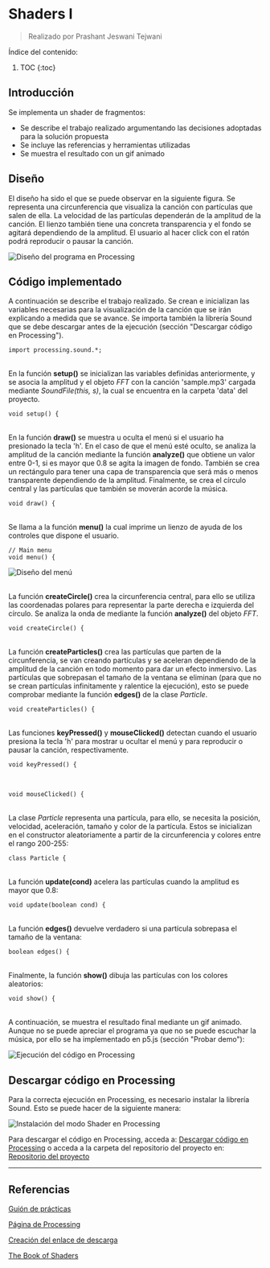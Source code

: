 # Shaders I
> Realizado por Prashant Jeswani Tejwani

Índice del contenido:

1. TOC
{:toc}

## Introducción
Se implementa un shader de fragmentos:

* Se describe el trabajo realizado argumentando las decisiones adoptadas para la solución propuesta
* Se incluye las referencias y herramientas utilizadas
* Se muestra el resultado con un gif animado

## Diseño 

El diseño ha sido el que se puede observar en la siguiente figura. Se representa una circunferencia que visualiza la canción con partículas que salen de ella. La velocidad de las partículas dependerán de la amplitud de la canción. El lienzo también tiene una concreta transparencia y el fondo se agitará dependiendo de la amplitud. El usuario al hacer click con el ratón podrá reproducir o pausar la canción.

![](/My-Processing-Book/images/shaders_1/shaders_1.PNG "Diseño del programa en Processing")

## Código implementado

A continuación se describe el trabajo realizado. Se crean e inicializan las variables necesarias para la visualización de la canción que se irán explicando a medida que se avance. Se importa también la librería Sound que se debe descargar antes de la ejecución (sección "Descargar código en Processing").

    import processing.sound.*;

<br>En la función **setup()** se inicializan las variables definidas anteriormente, y se asocia la amplitud y el objeto *FFT* con la canción 'sample.mp3' cargada mediante *SoundFile(this, s)*, la cual se encuentra en la carpeta 'data' del proyecto.  

    void setup() {
      
    
<br>En la función **draw()** se muestra u oculta el menú si el usuario ha presionado la tecla 'h'. En el caso de que el menú esté oculto, se analiza la amplitud de la canción mediante la función **analyze()** que obtiene un valor entre 0-1, si es mayor que 0.8 se agita la imagen de fondo. También se crea un rectángulo para tener una capa de transparencia que será más o menos transparente dependiendo de la amplitud. Finalmente, se crea el círculo central y las partículas que también se moverán acorde la música.

    void draw() {
      

<br>Se llama a la función **menu()** la cual imprime un lienzo de ayuda de los controles que dispone el usuario.

    // Main menu
    void menu() {
      

![](/My-Processing-Book/images/shaders_1/menu.PNG "Diseño del menú")

<br>La función **createCircle()** crea la circunferencia central, para ello se utiliza las coordenadas polares para representar la parte derecha e izquierda del círculo. Se analiza la onda de mediante la función **analyze()** del objeto *FFT*.

    void createCircle() {
      

<br>La función **createParticles()** crea las partículas que parten de la circunferencia, se van creando partículas y se aceleran dependiendo de la amplitud de la canción en todo momento para dar un efecto inmersivo. Las partículas que sobrepasan el tamaño de la ventana se eliminan (para que no se crean partículas infinitamente y ralentice la ejecución), esto se puede comprobar mediante la función **edges()** de la clase *Particle*.

    void createParticles() {
      
      
<br>Las funciones **keyPressed()** y **mouseClicked()** detectan cuando el usuario presiona la tecla 'h' para mostrar u ocultar el menú y para reproducir o pausar la canción, respectivamente.
      
    void keyPressed() {
      

<br>

    void mouseClicked() {
      

<br>La clase *Particle* representa una partícula, para ello, se necesita la posición, velocidad, aceleración, tamaño y color de la partícula. Estos se inicializan en el constructor aleatoriamente a partir de la circunferencia y colores entre el rango 200-255:

    class Particle {
      

<br>La función **update(cond)** acelera las partículas cuando la amplitud es mayor que 0.8:
  
    void update(boolean cond) {
      

<br>La función **edges()** devuelve verdadero si una partícula sobrepasa el tamaño de la ventana:
    
    boolean edges() {
      

<br>Finalmente, la función **show()** dibuja las partículas con los colores aleatorios:

    void show() {
      
 
<br>A continuación, se muestra el resultado final mediante un gif animado. Aunque no se puede apreciar el programa ya que no se puede escuchar la música, por ello se ha implementado en p5.js (sección "Probar demo"): 

![](/My-Processing-Book/images/shaders_1/shaders-1-demo.gif  "Ejecución del código en Processing")

## Descargar código en Processing
Para la correcta ejecución en Processing, es necesario instalar la librería Sound. Esto se puede hacer de la siguiente manera:

![](/My-Processing-Book/images/shaders_1/shader-mode.gif  "Instalación del modo Shader en Processing")

Para descargar el código en Processing, acceda a: <a href="https://downgit.github.io/#/home?url=https://github.com/Prashant-JT/My-Processing-Book/tree/master/projects/shaders_1">Descargar código en Processing</a> o acceda a la carpeta del repositorio del proyecto en: <a href="https://github.com/Prashant-JT/My-Processing-Book/tree/master/projects/shaders_1">Repositorio del proyecto</a>

---

## Referencias

[Guión de prácticas](https://ncvt-aep.ulpgc.es/cv/ulpgctp21/pluginfile.php/412240/mod_resource/content/37/CIU_Pr_cticas.pdf)

[Página de Processing](https://processing.org/examples/)

[Creación del enlace de descarga](https://downgit.github.io/#/home)

[The Book of Shaders](https://thebookofshaders.com/)
